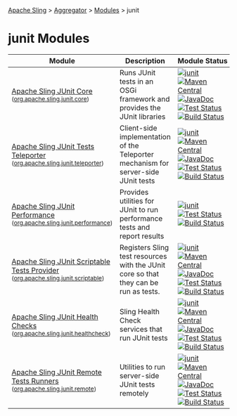 [Apache Sling](https://sling.apache.org) > [Aggregator](https://github.com/apache/sling-aggregator/) > [Modules](https://github.com/apache/sling-aggregator/blob/master/docs/modules.md) > junit
# junit Modules

| Module | Description | Module&nbsp;Status | Pull&nbsp;Requests |
|---    |---    |---    |---    |
| [Apache Sling JUnit Core](https://github.com/apache/sling-org-apache-sling-junit-core) <br/> <small>([org.apache.sling.junit.core](https://search.maven.org/#search%7Cga%7C1%7Cg%3A%22org.apache.sling%22%20a%3A%22org.apache.sling.junit.coreD%22))</small> | Runs JUnit tests in an OSGi framework and provides the JUnit libraries | &#32;[![junit](https://sling.apache.org/badges/group-junit.svg)](https://github.com/apache/sling-aggregator/blob/master/docs/group/junit.md)&#32;[![Maven Central](https://maven-badges.herokuapp.com/maven-central/org.apache.sling/org.apache.sling.junit.core/badge.svg)](https://search.maven.org/#search%7Cga%7C1%7Cg%3A%22org.apache.sling%22%20a%3A%22org.apache.sling.junit.core%22)&#32;[![JavaDoc](https://www.javadoc.io/badge/org.apache.sling/org.apache.sling.junit.core.svg)](https://www.javadoc.io/doc/org.apache.sling/org-apache-sling-junit-core)&#32;[![Test Status](https://img.shields.io/jenkins/t/https/builds.apache.org/job/Sling/job/sling-org-apache-sling-junit-core/job/master.svg?longCache=true)](https://builds.apache.org/job/Sling/job/sling-org-apache-sling-junit-core/job/master/test_results_analyzer/)&#32;[![Build Status](https://builds.apache.org/buildStatus/icon?job=Sling/sling-org-apache-sling-junit-core/master)](https://builds.apache.org/job/Sling/job/sling-org-apache-sling-junit-core/job/master) | &#32;[![Pull Requests](https://img.shields.io/github/issues-pr/apache/sling-org-apache-sling-junit-core.svg)](https://github.com/apache/sling-org-apache-sling-junit-core/pulls) |
| [Apache Sling JUnit Tests Teleporter](https://github.com/apache/sling-org-apache-sling-junit-teleporter) <br/> <small>([org.apache.sling.junit.teleporter](https://search.maven.org/#search%7Cga%7C1%7Cg%3A%22org.apache.sling%22%20a%3A%22org.apache.sling.junit.teleporterD%22))</small> | Client-side implementation of the Teleporter mechanism for server-side JUnit tests | &#32;[![junit](https://sling.apache.org/badges/group-junit.svg)](https://github.com/apache/sling-aggregator/blob/master/docs/group/junit.md)&#32;[![Maven Central](https://maven-badges.herokuapp.com/maven-central/org.apache.sling/org.apache.sling.junit.teleporter/badge.svg)](https://search.maven.org/#search%7Cga%7C1%7Cg%3A%22org.apache.sling%22%20a%3A%22org.apache.sling.junit.teleporter%22)&#32;[![JavaDoc](https://www.javadoc.io/badge/org.apache.sling/org.apache.sling.junit.teleporter.svg)](https://www.javadoc.io/doc/org.apache.sling/org-apache-sling-junit-teleporter)&#32;[![Test Status](https://img.shields.io/jenkins/t/https/builds.apache.org/job/Sling/job/sling-org-apache-sling-junit-teleporter/job/master.svg?longCache=true)](https://builds.apache.org/job/Sling/job/sling-org-apache-sling-junit-teleporter/job/master/test_results_analyzer/)&#32;[![Build Status](https://builds.apache.org/buildStatus/icon?job=Sling/sling-org-apache-sling-junit-teleporter/master)](https://builds.apache.org/job/Sling/job/sling-org-apache-sling-junit-teleporter/job/master) | &#32;[![Pull Requests](https://img.shields.io/github/issues-pr/apache/sling-org-apache-sling-junit-teleporter.svg)](https://github.com/apache/sling-org-apache-sling-junit-teleporter/pulls) |
| [Apache Sling JUnit Performance](https://github.com/apache/sling-org-apache-sling-junit-performance) <br/> <small>([org.apache.sling.junit.performance](https://search.maven.org/#search%7Cga%7C1%7Cg%3A%22org.apache.sling%22%20a%3A%22org.apache.sling.junit.performanceD%22))</small> | Provides utilities for JUnit to run performance tests and report results | &#32;[![junit](https://sling.apache.org/badges/group-junit.svg)](https://github.com/apache/sling-aggregator/blob/master/docs/group/junit.md)&#32;[![Test Status](https://img.shields.io/jenkins/t/https/builds.apache.org/job/Sling/job/sling-org-apache-sling-junit-performance/job/master.svg?longCache=true)](https://builds.apache.org/job/Sling/job/sling-org-apache-sling-junit-performance/job/master/test_results_analyzer/)&#32;[![Build Status](https://builds.apache.org/buildStatus/icon?job=Sling/sling-org-apache-sling-junit-performance/master)](https://builds.apache.org/job/Sling/job/sling-org-apache-sling-junit-performance/job/master) | &#32;[![Pull Requests](https://img.shields.io/github/issues-pr/apache/sling-org-apache-sling-junit-performance.svg)](https://github.com/apache/sling-org-apache-sling-junit-performance/pulls) |
| [Apache Sling JUnit Scriptable Tests Provider](https://github.com/apache/sling-org-apache-sling-junit-scriptable) <br/> <small>([org.apache.sling.junit.scriptable](https://search.maven.org/#search%7Cga%7C1%7Cg%3A%22org.apache.sling%22%20a%3A%22org.apache.sling.junit.scriptableD%22))</small> |          Registers Sling test resources with the JUnit core          so that they can be run as tests.      | &#32;[![junit](https://sling.apache.org/badges/group-junit.svg)](https://github.com/apache/sling-aggregator/blob/master/docs/group/junit.md)&#32;[![Maven Central](https://maven-badges.herokuapp.com/maven-central/org.apache.sling/org.apache.sling.junit.scriptable/badge.svg)](https://search.maven.org/#search%7Cga%7C1%7Cg%3A%22org.apache.sling%22%20a%3A%22org.apache.sling.junit.scriptable%22)&#32;[![JavaDoc](https://www.javadoc.io/badge/org.apache.sling/org.apache.sling.junit.scriptable.svg)](https://www.javadoc.io/doc/org.apache.sling/org-apache-sling-junit-scriptable)&#32;[![Test Status](https://img.shields.io/jenkins/t/https/builds.apache.org/job/Sling/job/sling-org-apache-sling-junit-scriptable/job/master.svg?longCache=true)](https://builds.apache.org/job/Sling/job/sling-org-apache-sling-junit-scriptable/job/master/test_results_analyzer/)&#32;[![Build Status](https://builds.apache.org/buildStatus/icon?job=Sling/sling-org-apache-sling-junit-scriptable/master)](https://builds.apache.org/job/Sling/job/sling-org-apache-sling-junit-scriptable/job/master) | &#32;[![Pull Requests](https://img.shields.io/github/issues-pr/apache/sling-org-apache-sling-junit-scriptable.svg)](https://github.com/apache/sling-org-apache-sling-junit-scriptable/pulls) |
| [Apache Sling JUnit Health Checks](https://github.com/apache/sling-org-apache-sling-junit-healthcheck) <br/> <small>([org.apache.sling.junit.healthcheck](https://search.maven.org/#search%7Cga%7C1%7Cg%3A%22org.apache.sling%22%20a%3A%22org.apache.sling.junit.healthcheckD%22))</small> | Sling Health Check services that run JUnit tests | &#32;[![junit](https://sling.apache.org/badges/group-junit.svg)](https://github.com/apache/sling-aggregator/blob/master/docs/group/junit.md)&#32;[![Maven Central](https://maven-badges.herokuapp.com/maven-central/org.apache.sling/org.apache.sling.junit.healthcheck/badge.svg)](https://search.maven.org/#search%7Cga%7C1%7Cg%3A%22org.apache.sling%22%20a%3A%22org.apache.sling.junit.healthcheck%22)&#32;[![JavaDoc](https://www.javadoc.io/badge/org.apache.sling/org.apache.sling.junit.healthcheck.svg)](https://www.javadoc.io/doc/org.apache.sling/org-apache-sling-junit-healthcheck)&#32;[![Test Status](https://img.shields.io/jenkins/t/https/builds.apache.org/job/Sling/job/sling-org-apache-sling-junit-healthcheck/job/master.svg?longCache=true)](https://builds.apache.org/job/Sling/job/sling-org-apache-sling-junit-healthcheck/job/master/test_results_analyzer/)&#32;[![Build Status](https://builds.apache.org/buildStatus/icon?job=Sling/sling-org-apache-sling-junit-healthcheck/master)](https://builds.apache.org/job/Sling/job/sling-org-apache-sling-junit-healthcheck/job/master) | &#32;[![Pull Requests](https://img.shields.io/github/issues-pr/apache/sling-org-apache-sling-junit-healthcheck.svg)](https://github.com/apache/sling-org-apache-sling-junit-healthcheck/pulls) |
| [Apache Sling JUnit Remote Tests Runners](https://github.com/apache/sling-org-apache-sling-junit-remote) <br/> <small>([org.apache.sling.junit.remote](https://search.maven.org/#search%7Cga%7C1%7Cg%3A%22org.apache.sling%22%20a%3A%22org.apache.sling.junit.remoteD%22))</small> | Utilities to run server-side JUnit tests remotely | &#32;[![junit](https://sling.apache.org/badges/group-junit.svg)](https://github.com/apache/sling-aggregator/blob/master/docs/group/junit.md)&#32;[![Maven Central](https://maven-badges.herokuapp.com/maven-central/org.apache.sling/org.apache.sling.junit.remote/badge.svg)](https://search.maven.org/#search%7Cga%7C1%7Cg%3A%22org.apache.sling%22%20a%3A%22org.apache.sling.junit.remote%22)&#32;[![JavaDoc](https://www.javadoc.io/badge/org.apache.sling/org.apache.sling.junit.remote.svg)](https://www.javadoc.io/doc/org.apache.sling/org-apache-sling-junit-remote)&#32;[![Test Status](https://img.shields.io/jenkins/t/https/builds.apache.org/job/Sling/job/sling-org-apache-sling-junit-remote/job/master.svg?longCache=true)](https://builds.apache.org/job/Sling/job/sling-org-apache-sling-junit-remote/job/master/test_results_analyzer/)&#32;[![Build Status](https://builds.apache.org/buildStatus/icon?job=Sling/sling-org-apache-sling-junit-remote/master)](https://builds.apache.org/job/Sling/job/sling-org-apache-sling-junit-remote/job/master) | &#32;[![Pull Requests](https://img.shields.io/github/issues-pr/apache/sling-org-apache-sling-junit-remote.svg)](https://github.com/apache/sling-org-apache-sling-junit-remote/pulls) |